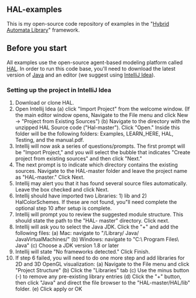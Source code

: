 ## HAL-examples

This is my open-source code repository of examples in the "[Hybrid Automata Library](http://halloworld.org/)" framework.

## Before you start
All examples use the open-source agent-based modeling platform called [HAL](http://halloworld.org/). In order to run this code base, you'll need to download the latest version of [Java](http://www.oracle.com/technetwork/java/javase/downloads/jdk9-downloads-3848520.html) and an editor (we suggest using [IntelliJ Idea](https://www.jetbrains.com/idea/download/)).

### Setting up the project in IntelliJ Idea

1. Download or clone HAL.
2. Open Intellij Idea
(a) click "Import Project" from the welcome window. (If the main editor window opens, Navigate to the File menu and click New -> "Project from Existing Sources")
(b) Navigate to the directory with the unzipped HAL Source code ("Hal-master"). Click "Open." Inside this folder will be the following folders: Examples, LEARN_HERE, HAL, Testing, and the manual.pdf.
3. Intellij will now ask a series of questions/prompts. The first prompt will be "Import Project," and you will select the bubble that indicates "Create project from existing sources" and then click "Next."
4. The next prompt is to indicate which directory contains the existing sources. Navigate to the HAL-master folder and leave the project name as "HAL-master." Click Next.
5. Intellij may alert you that it has found several source files automatically. Leave the box checked and click Next.
6. Intellij should have imported two Libraries: 1) lib and 2) HalColorSchemes. If these are not found, you"ll need complete the optional step 10 after setup is complete.
7. Intellij will prompt you to review the suggested module structure. This should state the path to the "HAL- master" directory. Click next.
8. Intellij will ask you to select the Java JDK. Click the "+" and add the following files:
(a) Mac: navigate to "/Library/ Java/ JavaVirtualMachines/" (b) Windows: navigate to "C:\ Program Files\ Java\"
(c) Choose a JDK version 1.8 or later
9. Intellij will state "No frameworks detected." Click Finish.
10. If step 6 failed, you will need to do one more step and add libraries for 2D and 3D OpenGL visualization:
(a) Navigate to the File menu and click "Project Structure"
(b) Click the "Libraries" tab
(c) Use the minus button (-) to remove any pre-existing library entries
(d) Click the "+" button, then click "Java" and direct the file browser to the "HAL-master/HAL/lib" folder. (e) Click apply or OK
